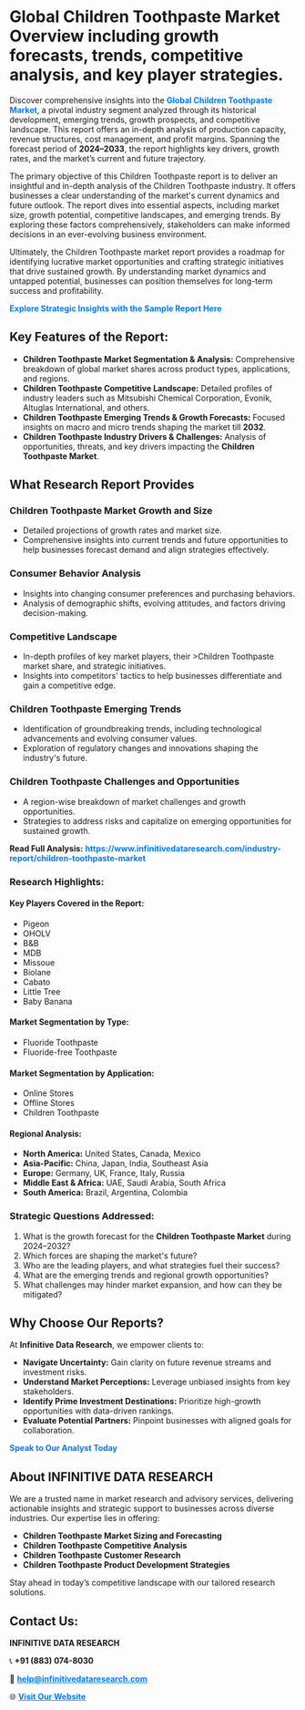 <h1>Global Children Toothpaste Market Overview including growth forecasts, trends, competitive analysis, and key player strategies.</h1>
<p>
Discover comprehensive insights into the 
<a href="https://www.infinitivedataresearch.com/industry-report/children-toothpaste-market" rel="dofollow" style="color: #007BFF; text-decoration: none;"><strong>Global Children Toothpaste Market</strong></a>, a pivotal industry segment analyzed through its historical development, emerging trends, growth prospects, and competitive landscape. This report offers an in-depth analysis of production capacity, revenue structures, cost management, and profit margins. Spanning the forecast period of <strong>2024–2033</strong>, the report highlights key drivers, growth rates, and the market’s current and future trajectory.
</p>
<p>
The primary objective of this Children Toothpaste report is to deliver an insightful and in-depth analysis of the Children Toothpaste industry. It offers businesses a clear understanding of the market's current dynamics and future outlook. The report dives into essential aspects, including market size, growth potential, competitive landscapes, and emerging trends. By exploring these factors comprehensively, stakeholders can make informed decisions in an ever-evolving business environment.
</p>
<p>
Ultimately, the Children Toothpaste market report provides a roadmap for identifying lucrative market opportunities and crafting strategic initiatives that drive sustained growth. By understanding market dynamics and untapped potential, businesses can position themselves for long-term success and profitability.
</p>
<p>
<a href="https://www.infinitivedataresearch.com/request-sample/reportId=101821" style="color: #007BFF; text-decoration: none;"><strong>Explore Strategic Insights with the Sample Report Here</strong></a>
</p>

<h2>Key Features of the Report:</h2>
<ul>
<li><strong>Children Toothpaste Market Segmentation & Analysis:</strong> Comprehensive breakdown of global market shares across product types, applications, and regions.</li>
<li><strong>Children Toothpaste Competitive Landscape:</strong> Detailed profiles of industry leaders such as Mitsubishi Chemical Corporation, Evonik, Altuglas International, and others.</li>
<li><strong>Children Toothpaste Emerging Trends & Growth Forecasts:</strong> Focused insights on macro and micro trends shaping the market till <strong>2032</strong>.</li>
<li><strong>Children Toothpaste Industry Drivers & Challenges:</strong> Analysis of opportunities, threats, and key drivers impacting the <strong>Children Toothpaste Market</strong>.</li>
</ul>

<h2>What Research Report Provides</h2>
<h3>Children Toothpaste Market Growth and Size</h3>
<ul>
<li>Detailed projections of growth rates and market size.</li>
<li>Comprehensive insights into current trends and future opportunities to help businesses forecast demand and align strategies effectively.</li>
</ul>

<h3>Consumer Behavior Analysis</h3>
<ul>
<li>Insights into changing consumer preferences and purchasing behaviors.</li>
<li>Analysis of demographic shifts, evolving attitudes, and factors driving decision-making.</li>
</ul>

<h3>Competitive Landscape</h3>
<ul>
<li>In-depth profiles of key market players, their >Children Toothpaste market share, and strategic initiatives.</li>
<li>Insights into competitors' tactics to help businesses differentiate and gain a competitive edge.</li>
</ul>

<h3>Children Toothpaste Emerging Trends</h3>
<ul>
<li>Identification of groundbreaking trends, including technological advancements and evolving consumer values.</li>
<li>Exploration of regulatory changes and innovations shaping the industry's future.</li>
</ul>

<h3>Children Toothpaste Challenges and Opportunities</h3>
<ul>
<li>A region-wise breakdown of market challenges and growth opportunities.</li>
<li>Strategies to address risks and capitalize on emerging opportunities for sustained growth.</li>
</ul>
<p><strong>Read Full Analysis:</strong> <a href="https://www.infinitivedataresearch.com/industry-report/children-toothpaste-market" rel="dofollow" style="color: #007BFF; text-decoration: none;"><strong>https://www.infinitivedataresearch.com/industry-report/children-toothpaste-market</strong></a></p>
<h3>Research Highlights:</h3>
<h4>Key Players Covered in the Report:</h4>
<ul><li>Pigeon</li><li>OHOLV</li><li>B&amp;B</li><li>MDB</li><li>Missoue</li><li>Biolane</li><li>Cabato</li><li>Little Tree</li><li>Baby Banana</li></ul>
<h4>Market Segmentation by Type:</h4>
<ul><li>Fluoride Toothpaste</li><li>Fluoride-free Toothpaste</li></ul>
<h4>Market Segmentation by Application:</h4>
<ul><li>Online Stores</li><li>Offline Stores</li><li>Children Toothpaste</li></ul>

<h4>Regional Analysis:</h4>
<ul>
<li><strong>North America:</strong> United States, Canada, Mexico</li>
<li><strong>Asia-Pacific:</strong> China, Japan, India, Southeast Asia</li>
<li><strong>Europe:</strong> Germany, UK, France, Italy, Russia</li>
<li><strong>Middle East & Africa:</strong> UAE, Saudi Arabia, South Africa</li>
<li><strong>South America:</strong> Brazil, Argentina, Colombia</li>
</ul>

<h3>Strategic Questions Addressed:</h3>
<ol>
<li>What is the growth forecast for the <strong>Children Toothpaste Market</strong> during 2024–2032?</li>
<li>Which forces are shaping the market's future?</li>
<li>Who are the leading players, and what strategies fuel their success?</li>
<li>What are the emerging trends and regional growth opportunities?</li>
<li>What challenges may hinder market expansion, and how can they be mitigated?</li>
</ol>

<h2>Why Choose Our Reports?</h2>
<p>At <strong>Infinitive Data Research</strong>, we empower clients to:</p>
<ul>
<li><strong>Navigate Uncertainty:</strong> Gain clarity on future revenue streams and investment risks.</li>
<li><strong>Understand Market Perceptions:</strong> Leverage unbiased insights from key stakeholders.</li>
<li><strong>Identify Prime Investment Destinations:</strong> Prioritize high-growth opportunities with data-driven rankings.</li>
<li><strong>Evaluate Potential Partners:</strong> Pinpoint businesses with aligned goals for collaboration.</li>
</ul>
<p><a href="https://www.infinitivedataresearch.com/industry-report/children-toothpaste-market" rel="dofollow" style="color: #007BFF; text-decoration: none;"><strong>Speak to Our Analyst Today</strong></a></p>

<h2>About INFINITIVE DATA RESEARCH</h2>
<p>We are a trusted name in market research and advisory services, delivering actionable insights and strategic support to businesses across diverse industries. Our expertise lies in offering:</p>
<ul>
<li><strong>Children Toothpaste Market Sizing and Forecasting</strong></li>
<li><strong>Children Toothpaste Competitive Analysis</strong></li>
<li><strong>Children Toothpaste Customer Research</strong></li>
<li><strong>Children Toothpaste Product Development Strategies</strong></li>
</ul>
<p>Stay ahead in today’s competitive landscape with our tailored research solutions.</p>

<h2>Contact Us:</h2>
<p><strong>INFINITIVE DATA RESEARCH</strong></p>
<p>📞 <strong>+91 (883) 074-8030</strong></p>
<p>📧 <strong><a href="mailto:help@infinitivedataresearch.com" style="color: #007BFF;">help@infinitivedataresearch.com</a></strong></p>
<p>🌐 <strong><a href="https://www.infinitivedataresearch.com" rel="dofollow" style="color: #007BFF;">Visit Our Website</a></strong></p>